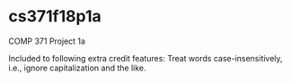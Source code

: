 # cs371f18p1a
COMP 371 Project 1a


Included to following extra credit features:
Treat words case-insensitively, i.e., ignore capitalization and the like.
